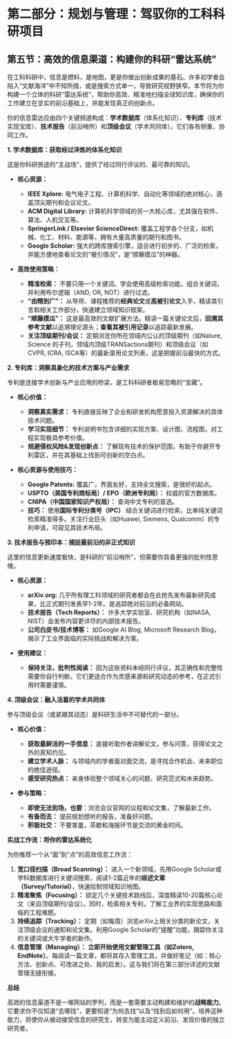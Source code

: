 # **第二部分：规划与管理：驾驭你的工科科研项目**

## **第五节：高效的信息渠道：构建你的科研“雷达系统”**

在工科科研中，信息是燃料，是地图，更是你做出创新成果的基石。许多初学者会陷入“文献海洋”中不知所措，或是搜索方式单一，导致研究视野狭窄。本节将为你构建一个立体的科研“雷达系统”，帮助你高效、精准地扫描全球知识库，确保你的工作建立在坚实的前沿基础上，并能发现真正的创新点。

你的信息雷达应由四个关键频道构成：**学术数据库**（体系化知识）、**专利库**（技术实现宝库）、**技术报告**（前沿哨所）和**顶级会议**（学术共同体）。它们各有侧重，协同工作。

**1. 学术数据库：获取经过淬炼的体系化知识**

这是你科研旅途的“主战场”，提供了经过同行评议的、最可靠的知识。

* **核心资源：**
  * **IEEE Xplore:** 电气电子工程、计算机科学、自动化等领域的绝对核心，涵盖顶尖期刊和会议论文。
  * **ACM Digital Library:** 计算机科学领域的另一大核心库，尤其强在软件、算法、人机交互等。
  * **SpringerLink / Elsevier ScienceDirect:** 覆盖工程学各个分支，如机械、化工、材料、能源等，拥有大量高质量的期刊和图书。
  * **Google Scholar:** 强大的跨库搜索引擎，适合进行初步的、广泛的检索，并能方便地查看论文的“被引情况”，是“顺藤摸瓜”的神器。

* **高效使用策略：**
  * **精准检索：** 不要只用一个关键词。学会使用高级检索功能，组合关键词，并利用布尔逻辑（AND, OR, NOT）进行过滤。
  * **“由精到广”：** 从导师、课程推荐的**经典论文**或**高被引论文**入手，精读其引言和相关工作部分，快速建立领域知识框架。
  * **“顺藤摸瓜”：** 这是最高效的文献扩展方法。精读一篇关键论文后，**回溯其参考文献**以追溯理论源头；**查看其被引用记录**以追踪最新发展。
  * **关注顶级期刊/会议：** 定期浏览你所在领域内公认的顶级期刊（如Nature, Science 的子刊，领域内顶级TRANSactions期刊）和顶级会议（如CVPR, ICRA, ISCA等）的最新录用论文列表，这是把握前沿最快的方式。

**2. 专利库：洞察具象化的技术方案与产业需求**

专利是连接学术创新与产业应用的桥梁，是工科科研者极易忽略的“宝藏”。

* **核心价值：**
  * **洞察真实需求：** 专利直接反映了企业和研发机构愿意投入资源解决的具体技术问题。
  * **学习实现细节：** 专利说明书包含详细的实现方案、设计图、流程图，对工程实现极具参考价值。
  * **规避侵权风险&发现创新点：** 了解现有技术的保护范围，有助于你避开专利雷区，并在其基础上找到可创新的空白点。

* **核心资源与使用技巧：**
  * **Google Patents:** 覆盖广，界面友好，支持全文搜索，是很好的起点。
  * **USPTO（美国专利商标局）/ EPO（欧洲专利局）：** 权威的官方数据库。
  * **CNIPA（中国国家知识产权局）：** 查询中文专利的首选。
  * **技巧：** 使用**国际专利分类号（IPC）** 结合关键词进行检索，比单纯关键词检索精准得多。关注行业巨头（如Huawei, Siemens, Qualcomm）的专利申请，可窥见其技术布局。

**3. 技术报告与预印本：捕捉最前沿的非正式知识**

这里的信息更新速度极快，是科研的“前沿哨所”，但需要你具备更强的批判性思维。

* **核心资源：**
  * **arXiv.org:** 几乎所有理工科领域的研究者都会在此抢先发布最新研究成果，比正式期刊发表早1-2年。是追踪绝对前沿的必备网站。
  * **技术报告（Tech Reports）：** 许多大学实验室、研究机构（如NASA, NIST）会发布内容更详尽的内部技术报告。
  * **公司白皮书/技术博客：** 如Google AI Blog, Microsoft Research Blog，揭示了工业界面临的实际挑战和解决方案。

* **使用建议：**
  * **保持关注，批判性阅读：** 因为这些资料未经同行评议，其正确性和完整性需要你自行判断。它们更适合作为灵感来源和研究动态的参考，在正式引用时需要谨慎。

**4. 顶级会议：融入活着的学术共同体**

参与顶级会议（或紧跟其动态）是科研生活中不可替代的一部分。

* **核心价值：**
  * **获取最鲜活的一手信息：** 直接听取作者讲解论文，参与问答，获得论文之外的真知灼见。
  * **建立学术人脉：** 与领域内的学者面对面交流，是寻找合作机会、未来职位的绝佳途径。
  * **感受研究热点：** 亲身体验整个领域关心的问题、研究范式和未来趋势。

* **参与策略：**
  * **即使无法到场，也要**：浏览会议官网的议程和论文集，了解最新工作。
  * **有备而去：** 提前规划想听的报告，准备好问题。
  * **积极社交：** 不要害羞，茶歇和海报环节是交流的黄金时间。

**实战工作流：将你的雷达系统化**

为你推荐一个从“面”到“点”的高效信息工作流：

1. **宽口径扫描（Broad Scanning）：** 进入一个新领域，先用Google Scholar或学科数据库进行关键词搜索，阅读1-2篇近年的**综述文章（Survey/Tutorial）**，快速绘制领域知识地图。
2. **精准聚焦（Focusing）：** 锁定几个关键技术路线后，深度精读10-20篇核心论文（来自顶级期刊/会议）。同时，检索相关专利，了解工业界的实现思路和面临的工程难题。
3. **持续追踪（Tracking）：** 定期（如每周）浏览arXiv上相关分类的新论文，关注顶级会议的通知和论文集。利用Google Scholar的“提醒”功能，跟踪你关注的关键词或大牛学者的新作。
4. **信息管理（Managing）：** **立即开始使用文献管理工具（如Zotero, EndNote）**。每阅读一篇文章，都将其存入管理工具，并做好笔记（如：核心方法、创新点、可改进之处、我的启发）。这与我们将在第三部分详述的文献管理无缝衔接。

**总结**

高效的信息渠道不是一堆网站的罗列，而是一套需要主动构建和维护的**战略能力**。它要求你不仅知道“去哪找”，更要知道“为何去找”以及“找到后如何用”。培养这种能力，将使你从被动接受信息的研究生，转变为能主动定义前沿、发现价值的独立研究者。
